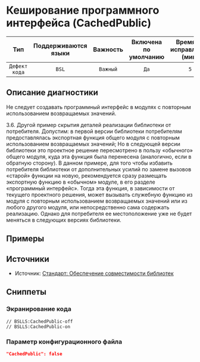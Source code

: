 # Кеширование программного интерфейса (CachedPublic)

|      Тип      |    Поддерживаются<br>языки    | Важность |    Включена<br>по умолчанию    |    Время на<br>исправление (мин)    |             Теги             |
|:-------------:|:-----------------------------:|:--------:|:------------------------------:|:-----------------------------------:|:----------------------------:|
| `Дефект кода` |             `BSL`             | `Важный` |              `Да`              |                 `5`                 |    `standard`<br>`design`    |

<!-- Блоки выше заполняются автоматически, не трогать -->
## Описание диагностики

Не следует создавать программный интерфейс в модулях с повторным использованием возвращаемых значений.

3.6. Другой пример скрытия деталей реализации библиотеки от потребителя. 
Допустим: в первой версии библиотеки потребителям предоставлялась экспортная функция общего модуля с повторным использованием 
возвращаемых значений; Но в следующей версии библиотеки это проектное решение пересмотрено в пользу 
«обычного» общего модуля, куда эта функция была перенесена (аналогично, если в обратную сторону). В данном примере, 
для того чтобы избавить потребителя библиотеки от дополнительных усилий по замене вызовов «старой» функции на новую,
рекомендуется сразу размещать экспортную функцию в «обычном» модуле, в его разделе «программный интерфейс». Тогда эта
функция, в зависимости от текущего проектного решения, может вызывать служебную функцию из модуля с повторным 
использованием возвращаемых значений или из любого другого модуля, или непосредственно сама содержать реализацию. 
Однако для потребителя ее местоположение уже не будет меняться в следующих версиях библиотеки.

## Примеры
<!-- В данном разделе приводятся примеры, на которые диагностика срабатывает, а также можно привести пример, как можно исправить ситуацию -->

## Источники
<!-- Необходимо указывать ссылки на все источники, из которых почерпнута информация для создания диагностики -->

* Источник: [Стандарт: Обеспечение совместимости библиотек](https://its.1c.ru/db/v8std#content:644:hdoc:3.6)

## Сниппеты

<!-- Блоки ниже заполняются автоматически, не трогать -->
### Экранирование кода

```bsl
// BSLLS:CachedPublic-off
// BSLLS:CachedPublic-on
```

### Параметр конфигурационного файла

```json
"CachedPublic": false
```
